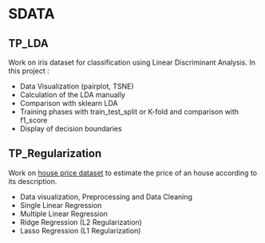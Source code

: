 # SDATA

## TP_LDA

Work on iris dataset for classification using Linear Discriminant Analysis. In this project :
- Data Visualization (pairplot, TSNE)
- Calculation of the LDA manually
- Comparison with sklearn LDA
- Training phases with train_test_split or K-fold and comparison with f1_score
- Display of decision boundaries

## TP_Regularization

Work on [house price dataset](https://www.kaggle.com/c/house-prices-advanced-regression-techniques/data) to estimate the price of an house according to its description.
- Data visualization, Preprocessing and Data Cleaning
- Single Linear Regression
- Multiple Linear Regression
- Ridge Regression (L2 Regularization)
- Lasso Regression (L1 Regularization)

